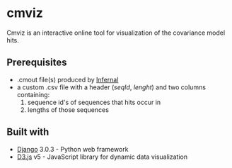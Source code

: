 # cmviz
Cmviz is an interactive online tool for visualization of the covariance model hits.

## Prerequisites
- .cmout file(s) produced by [Infernal](http://eddylab.org/infernal/)
- a custom .csv file with a header (_seqId_, _lenght_) and two columns containing:
    1. sequence id's of sequences that hits occur in
    2. lengths of those sequences

## Built with
- [Django](https://www.djangoproject.com/) 3.0.3 - Python web framework
- [D3.js](https://d3js.org/) v5 - JavaScript library for dynamic data visualization
